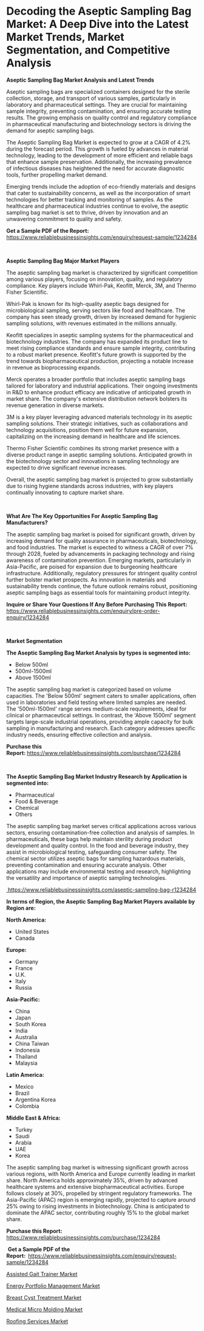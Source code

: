 <p><h1>Decoding the Aseptic Sampling Bag Market: A Deep Dive into the Latest Market Trends, Market Segmentation, and Competitive Analysis</h1></p><p><strong>Aseptic Sampling Bag Market Analysis and Latest Trends</strong></p>
<p><p>Aseptic sampling bags are specialized containers designed for the sterile collection, storage, and transport of various samples, particularly in laboratory and pharmaceutical settings. They are crucial for maintaining sample integrity, preventing contamination, and ensuring accurate testing results. The growing emphasis on quality control and regulatory compliance in pharmaceutical manufacturing and biotechnology sectors is driving the demand for aseptic sampling bags.</p><p>The Aseptic Sampling Bag Market is expected to grow at a CAGR of 4.2% during the forecast period. This growth is fueled by advances in material technology, leading to the development of more efficient and reliable bags that enhance sample preservation. Additionally, the increasing prevalence of infectious diseases has heightened the need for accurate diagnostic tools, further propelling market demand.</p><p>Emerging trends include the adoption of eco-friendly materials and designs that cater to sustainability concerns, as well as the incorporation of smart technologies for better tracking and monitoring of samples. As the healthcare and pharmaceutical industries continue to evolve, the aseptic sampling bag market is set to thrive, driven by innovation and an unwavering commitment to quality and safety.</p></p>
<p><strong>Get a Sample PDF of the Report:&nbsp;</strong> <a href="https://www.reliablebusinessinsights.com/enquiry/request-sample/1234284?utm_campaign=1877&utm_medium=2&utm_source=Github&utm_content=ia&utm_term=18122024&utm_id=aseptic-sampling-bag">https://www.reliablebusinessinsights.com/enquiry/request-sample/1234284</a></p>
<p>&nbsp;</p>
<p><strong>Aseptic Sampling Bag Major Market Players</strong></p>
<p><p>The aseptic sampling bag market is characterized by significant competition among various players, focusing on innovation, quality, and regulatory compliance. Key players include Whirl-Pak, Keofitt, Merck, 3M, and Thermo Fisher Scientific.</p><p>Whirl-Pak is known for its high-quality aseptic bags designed for microbiological sampling, serving sectors like food and healthcare. The company has seen steady growth, driven by increased demand for hygienic sampling solutions, with revenues estimated in the millions annually.</p><p>Keofitt specializes in aseptic sampling systems for the pharmaceutical and biotechnology industries. The company has expanded its product line to meet rising compliance standards and ensure sample integrity, contributing to a robust market presence. Keofitt's future growth is supported by the trend towards biopharmaceutical production, projecting a notable increase in revenue as bioprocessing expands.</p><p>Merck operates a broader portfolio that includes aseptic sampling bags tailored for laboratory and industrial applications. Their ongoing investments in R&D to enhance product efficacy are indicative of anticipated growth in market share. The company's extensive distribution network bolsters its revenue generation in diverse markets.</p><p>3M is a key player leveraging advanced materials technology in its aseptic sampling solutions. Their strategic initiatives, such as collaborations and technology acquisitions, position them well for future expansion, capitalizing on the increasing demand in healthcare and life sciences.</p><p>Thermo Fisher Scientific combines its strong market presence with a diverse product range in aseptic sampling solutions. Anticipated growth in the biotechnology sector and innovations in sampling technology are expected to drive significant revenue increases.</p><p>Overall, the aseptic sampling bag market is projected to grow substantially due to rising hygiene standards across industries, with key players continually innovating to capture market share.</p></p>
<p>&nbsp;</p>
<p><strong>What Are The Key Opportunities For Aseptic Sampling Bag Manufacturers?</strong></p>
<p><p>The aseptic sampling bag market is poised for significant growth, driven by increasing demand for quality assurance in pharmaceuticals, biotechnology, and food industries. The market is expected to witness a CAGR of over 7% through 2028, fueled by advancements in packaging technology and rising awareness of contamination prevention. Emerging markets, particularly in Asia-Pacific, are poised for expansion due to burgeoning healthcare infrastructure. Additionally, regulatory pressures for stringent quality control further bolster market prospects. As innovation in materials and sustainability trends continue, the future outlook remains robust, positioning aseptic sampling bags as essential tools for maintaining product integrity.</p></p>
<p><strong>Inquire or Share Your Questions If Any Before Purchasing This Report:</strong> <a href="https://www.reliablebusinessinsights.com/enquiry/pre-order-enquiry/1234284?utm_campaign=1877&utm_medium=2&utm_source=Github&utm_content=ia&utm_term=18122024&utm_id=aseptic-sampling-bag">https://www.reliablebusinessinsights.com/enquiry/pre-order-enquiry/1234284</a></p>
<p>&nbsp;</p>
<p><strong>Market Segmentation</strong></p>
<p><strong>The Aseptic Sampling Bag Market Analysis by types is segmented into:</strong></p>
<p><ul><li>Below 500ml</li><li>500ml-1500ml</li><li>Above 1500ml</li></ul></p>
<p><p>The aseptic sampling bag market is categorized based on volume capacities. The 'Below 500ml' segment caters to smaller applications, often used in laboratories and field testing where limited samples are needed. The '500ml-1500ml' range serves medium-scale requirements, ideal for clinical or pharmaceutical settings. In contrast, the 'Above 1500ml' segment targets large-scale industrial operations, providing ample capacity for bulk sampling in manufacturing and research. Each category addresses specific industry needs, ensuring effective collection and analysis.</p></p>
<p><strong>Purchase this Report:&nbsp;</strong><a href="https://www.reliablebusinessinsights.com/purchase/1234284?utm_campaign=1877&utm_medium=2&utm_source=Github&utm_content=ia&utm_term=18122024&utm_id=aseptic-sampling-bag">https://www.reliablebusinessinsights.com/purchase/1234284</a></p>
<p>&nbsp;</p>
<p><strong>The Aseptic Sampling Bag Market Industry Research by Application is segmented into:</strong></p>
<p><ul><li>Pharmaceutical</li><li>Food & Beverage</li><li>Chemical</li><li>Others</li></ul></p>
<p><p>The aseptic sampling bag market serves critical applications across various sectors, ensuring contamination-free collection and analysis of samples. In pharmaceuticals, these bags help maintain sterility during product development and quality control. In the food and beverage industry, they assist in microbiological testing, safeguarding consumer safety. The chemical sector utilizes aseptic bags for sampling hazardous materials, preventing contamination and ensuring accurate analysis. Other applications may include environmental testing and research, highlighting the versatility and importance of aseptic sampling technologies.</p></p>
<p><a href="https://www.reliablebusinessinsights.com/aseptic-sampling-bag-r1234284?utm_campaign=1877&utm_medium=2&utm_source=Github&utm_content=ia&utm_term=18122024&utm_id=aseptic-sampling-bag">&nbsp;https://www.reliablebusinessinsights.com/aseptic-sampling-bag-r1234284</a></p>
<p><strong>In terms of Region, the Aseptic Sampling Bag Market Players available by Region are:</strong></p>
<p>
    <p> <strong> North America: </strong>
        <ul>
            <li>United States</li>
            <li>Canada</li>
        </ul>
        </p> 
    <p> <strong> Europe: </strong>
        <ul>
            <li>Germany</li>
            <li>France</li>
            <li>U.K.</li>
            <li>Italy</li>
            <li>Russia</li>
        </ul>
        </p> 
    <p> <strong> Asia-Pacific: </strong>
        <ul>
            <li>China</li>
            <li>Japan</li>
            <li>South Korea</li>
            <li>India</li>
            <li>Australia</li>
            <li>China Taiwan</li>
            <li>Indonesia</li>
            <li>Thailand</li>
            <li>Malaysia</li>
        </ul>
        </p> 
    <p> <strong> Latin America: </strong>
        <ul>
            <li>Mexico</li>
            <li>Brazil</li>
            <li>Argentina Korea</li>
            <li>Colombia</li>
        </ul>
        </p> 
    <p> <strong> Middle East & Africa: </strong>
        <ul>
            <li>Turkey</li>
            <li>Saudi</li>
            <li>Arabia</li>
            <li>UAE</li>
            <li>Korea</li>
        </ul>
    </p>
    </p>
<p><p>The aseptic sampling bag market is witnessing significant growth across various regions, with North America and Europe currently leading in market share. North America holds approximately 35%, driven by advanced healthcare systems and extensive biopharmaceutical activities. Europe follows closely at 30%, propelled by stringent regulatory frameworks. The Asia-Pacific (APAC) region is emerging rapidly, projected to capture around 25% owing to rising investments in biotechnology. China is anticipated to dominate the APAC sector, contributing roughly 15% to the global market share.</p></p>
<p><strong>Purchase this Report: </strong><a href="https://www.reliablebusinessinsights.com/purchase/1234284?utm_campaign=1877&utm_medium=2&utm_source=Github&utm_content=ia&utm_term=18122024&utm_id=aseptic-sampling-bag">https://www.reliablebusinessinsights.com/purchase/1234284</a></p>
<p>&nbsp;<strong>Get a Sample PDF of the Report:&nbsp;&nbsp;</strong><a href="https://www.reliablebusinessinsights.com/enquiry/request-sample/1234284?utm_campaign=1877&utm_medium=2&utm_source=Github&utm_content=ia&utm_term=18122024&utm_id=aseptic-sampling-bag">https://www.reliablebusinessinsights.com/enquiry/request-sample/1234284</a></p>
<p><strong></strong></p>
<p><p><a href="https://github.com/delindacallegari68/Market-Research-Report-List-1/blob/main/assisted-gait-trainer-market.md?utm_campaign=1877&utm_medium=2&utm_source=Github&utm_content=ia&utm_term=18122024&utm_id=aseptic-sampling-bag">Assisted Gait Trainer Market</a></p><p><a href="https://www.linkedin.com/pulse/key-drivers-energy-portfolio-management-market-how-its-3gvae?utm_campaign=1877&utm_medium=2&utm_source=Github&utm_content=ia&utm_term=18122024&utm_id=aseptic-sampling-bag">Energy Portfolio Management Market</a></p><p><a href="https://www.linkedin.com/pulse/breast-cyst-treatment-market-outlook-2024-2031-comprehensive-0kbbe?utm_campaign=1877&utm_medium=2&utm_source=Github&utm_content=ia&utm_term=18122024&utm_id=aseptic-sampling-bag">Breast Cyst Treatment Market</a></p><p><a href="https://www.linkedin.com/pulse/medical-micro-molding-market-size-forecast-analysis-9-cagr-7qu3e?utm_campaign=1877&utm_medium=2&utm_source=Github&utm_content=ia&utm_term=18122024&utm_id=aseptic-sampling-bag">Medical Micro Molding Market</a></p><p><a href="https://www.linkedin.com/pulse/roofing-services-market-dynamics-future-growth-prediction-h9pqe?utm_campaign=1877&utm_medium=2&utm_source=Github&utm_content=ia&utm_term=18122024&utm_id=aseptic-sampling-bag">Roofing Services Market</a></p></p>